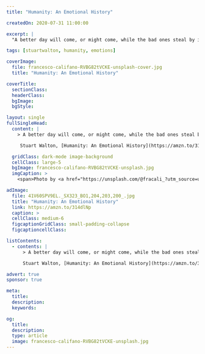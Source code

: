 ```yaml
---
title: "Humanity: An Emotional History"

createdOn: 2020-07-31 11:00:00

excerpt: |
  "A better day will come, or might come, while the bad ones steal by in the interim...

tags: [stuartwalton, humanity, emotions]

coverImage:
  file: francesco-califano-RVBG82tVCKE-unsplash-cover.jpg
  title: "Humanity: An Emotional History"

coverTitle:
  sectionClass:
  headerClass:
  bgImage:
  bgStyle:

layout: single
fullSingleHead:
  content: |
    > A better day will come, or might come, while the bad ones steal by in the interim.

     Stuart Walton, [Humanity: An Emotional History](https://amzn.to/314dlNp "Humanity: An Emotional History"), 2004. {.line-before}

  gridClass: dark-mode image-background
  cellClass: large-5
  bgImage: francesco-califano-RVBG82tVCKE-unsplash.jpg
  imgCaption: >
    <span>Photo by <a href="https://unsplash.com/@fracali_?utm_source=unsplash&amp;utm_medium=referral&amp;utm_content=creditCopyText">Francesco Califano</a> on <a href="https://unsplash.com/s/photos/winter-tree?utm_source=unsplash&amp;utm_medium=referral&amp;utm_content=creditCopyText">Unsplash</a></span>

adImage:
  file: 41V60SPV9EL._SX323_BO1,204,203,200_.jpg
  title: "Humanity: An Emotional History"
  link: https://amzn.to/314dlNp
  caption: >
  cellClass: medium-6
  figcaptionGridClass: small-padding-collapse
  figcaptioncellClass:

listContents:
  - contents: |
      > A better day will come, or might come, while the bad ones steal by in the interim. In these spaces, we feel time's elasticity as acutely as one who, alone in the house in the late evening, awaits the return of his beloved, in a state in which all other spiritual activity has ceased. He is, as the Chinese say, 'looking at the door', trusting that soon the key will grate in the lock, the handle turn, an the waiting, which can now be forgotten, be at an end. The power that radiates from this moment illuminates for a time the whole perceptual world. It recompenses the the one who waited with the news that the waiting wasn't in vain, and it exercises its own untriumphal victory over the other emotions. A world glistening with joy is a world that can easily do without fear, without anger, disgust and jealousy, and a world that can do without these is a world worth living in.

      Stuart Walton, [Humanity: An Emotional History](https://amzn.to/314dlNp "Humanity: An Emotional History"), 2004. {.line-before}

advert: true
sponsor: true

meta:
  title:
  description:
  keywords:

og:
  title:
  description:
  type: article
  image: francesco-califano-RVBG82tVCKE-unsplash.jpg
---
```

